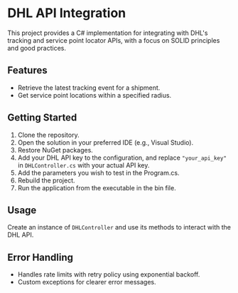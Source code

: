 # DHL API Integration

This project provides a C# implementation for integrating with DHL's tracking and service point locator APIs, with a focus on SOLID principles and good practices.

## Features

- Retrieve the latest tracking event for a shipment.
- Get service point locations within a specified radius.

## Getting Started

1. Clone the repository.
2. Open the solution in your preferred IDE (e.g., Visual Studio).
3. Restore NuGet packages.
4. Add your DHL API key to the configuration, and replace `"your_api_key"` in `DHLController.cs` with your actual API key.
5. Add the parameters you wish to test in the Program.cs.
6. Rebuild the project.
7. Run the application from the executable in the bin file.

## Usage

Create an instance of `DHLController` and use its methods to interact with the DHL API.

## Error Handling

- Handles rate limits with retry policy using exponential backoff.
- Custom exceptions for clearer error messages.